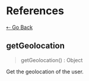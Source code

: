 # References

[&#8672; Go Back](../references/)

## getGeolocation

> getGeolocation() : Object

Get the geolocation of the user.
